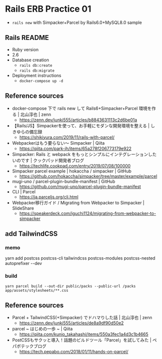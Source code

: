 # Rails ERB Practice 01
- `rails new` with Simpacker+Parcel by Rails6.0+MySQL8.0 sample

## Rails README
- Ruby version
 - 2.6
- Database creation
  - `rails db:create`
  - `rails db:migrate`
- Deployment instructions
  - `docker-compose up -d`

## Reference sources
- docker-compose 下で rails new して Rails6+Simpacker+Parcel 環境を作る | 北山淳也 | zenn
  - https://zenn.dev/junki555/articles/b8843631113c2d6be01a
- 【Rails/JS】Simpackerを使って、お手軽にモダンな開発環境を整える | しきゆらの備忘録
  - https://shikiyura.com/2019/11/rails-with-parcel/
- Webpackerはもう要らない〜 Simpacker | Qiita
  - https://qiita.com/park-jh/items/65a278f206773179e922
- Simpacker: Rails と webpack をもっとシンプルにインテグレーションしたいのです | クックパッド開発者ブログ
  - https://techlife.cookpad.com/entry/2019/07/08/100000
- Simpacker parcel example | hokaccha / simpacker | GitHub
  - https://github.com/hokaccha/simpacker/tree/master/example/parcel
- mugi-uno / parcel-plugin-bundle-manifest | GitHub
  - https://github.com/mugi-uno/parcel-plugin-bundle-manifest
- CLI | Parcel
  - https://ja.parceljs.org/cli.html
- Webpacker移行ガイド / Migrating from Webpacker to Simpacker | SlideShare
  - https://speakerdeck.com/iguchi1124/migrating-from-webpacker-to-simpacker

## add TailwindCSS
### memo
yarn add postcss postcss-cli tailwindcss postcss-modules postcss-nested autoprefixer --dev

### build
`yarn parcel build --out-dir public/packs --public-url /packs app/assets/stylesheets/**.css`

## Reference sources
- Parcel + TailwindCSS(+Simpacker) でドハマりした話 | 北山淳也 | zenn
  - https://zenn.dev/junki555/articles/de8a9df90d50e2
- parcel ~ はじめの一歩 ~ | Qiita
  - https://qiita.com/kunio_takahashi/items/550a3fec1a4d3c1b4665
- PostCSSもサクッと導入！話題のビルドツール「Parcel」を試してみた | ペパボテックブログ
  - https://tech.pepabo.com/2018/01/11/hands-on-parcel/
